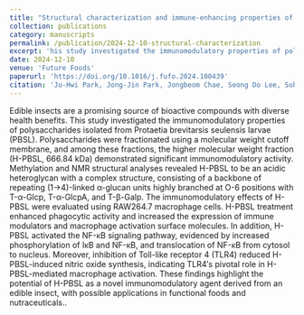 ```yaml
---
title: "Structural characterization and immune-enhancing properties of an acidic heteroglycan from Protaetia brevitarsis seulensis larvae"
collection: publications
category: manuscripts
permalink: /publication/2024-12-10-structural-characterization
excerpt: 'his study investigated the immunomodulatory properties of polysaccharides isolated from Protaetia brevitarsis seulensis larvae (PBSL).'
date: 2024-12-10
venue: 'Future Foods'
paperurl: 'https://doi.org/10.1016/j.fufo.2024.100439'
citation: 'Ju-Hwi Park, Jong-Jin Park, Jongbeom Chae, Seong Do Lee, Subin Gwon, Hunseong Kim, Ju Hyun Min, Young Hoon Jung, Joon Ha Lee, Wonyoung Lee, Jae Sam Hwang, Ibukunoluwa Fola Olawuyi, Ju-Ock Nam, Dongyup Hahn. (2024). &quot;Structural characterization and immune-enhancing properties of an acidic heteroglycan from Protaetia brevitarsis seulensis larvae.&quot; <i>Future Foods</i>. 10.'
---
```


Edible insects are a promising source of bioactive compounds with diverse health benefits. This study investigated the immunomodulatory properties of polysaccharides isolated from Protaetia brevitarsis seulensis larvae (PBSL). Polysaccharides were fractionated using a molecular weight cutoff membrane, and among these fractions, the higher molecular weight fraction (H-PBSL, 666.84 kDa) demonstrated significant immunomodulatory activity. Methylation and NMR structural analyses revealed H-PBSL to be an acidic heteroglycan with a complex structure, consisting of a backbone of repeating (1→4)-linked α-glucan units highly branched at O-6 positions with T-α-Glcp, T-α-GlcpA, and T-β-Galp. The immunomodulatory effects of H-PBSL were evaluated using RAW264.7 macrophage cells. H-PBSL treatment enhanced phagocytic activity and increased the expression of immune modulators and macrophage activation surface molecules. In addition, H-PBSL activated the NF-κB signaling pathway, evidenced by increased phosphorylation of IκB and NF-κB, and translocation of NF-κB from cytosol to nucleus. Moreover, inhibition of Toll-like receptor 4 (TLR4) reduced H-PBSL-induced nitric oxide synthesis, indicating TLR4′s pivotal role in H-PBSL-mediated macrophage activation. These findings highlight the potential of H-PBSL as a novel immunomodulatory agent derived from an edible insect, with possible applications in functional foods and nutraceuticals..
